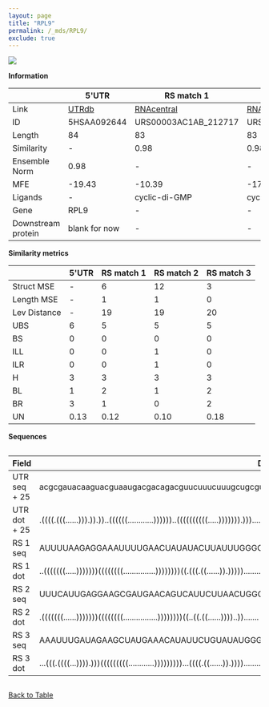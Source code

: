 ```yaml
---
layout: page
title: "RPL9"
permalink: /_mds/RPL9/
exclude: true
---
```




![](../../alns_9.28.22/aln_5HSAA092644_0.982.png?raw=true)


**Information**

| | 5'UTR       | RS match 1   | RS match 2  | RS match 3 |
| ---- | ----------- | ----------- | ----------- | ----------- |
| Link | <a href="http://utrdb.ba.itb.cnr.it/getutr/5HSAA092644/1" target="_blank" rel="noopener noreferrer">UTRdb</a>   | <a href="https://rnacentral.org/rna/URS00003AC1AB/212717" target="_blank" rel="noopener noreferrer">RNAcentral</a>     |<a href="https://rnacentral.org/rna/URS0000C041FA/1695218" target="_blank" rel="noopener noreferrer">RNAcentral</a>  | <a href="https://rnacentral.org/rna/URS0000C6EDBB/1415775" target="_blank" rel="noopener noreferrer">RNAcentral</a>   |
| ID | 5HSAA092644     | URS00003AC1AB_212717     | URS0000C041FA_1695218     | URS0000C6EDBB_1415775     |
| Length | 84     |  83    | 83   |  84    |
| Similarity | - | 0.98 | 0.98 | 0.98 |
| Ensemble Norm | 0.98 | - | - | - |
| MFE | -19.43 | -10.39 | -17.09 | -13.38 |
| Ligands | - | cyclic-di-GMP | cyclic-di-GMP | cyclic-di-GMP |
| Gene | RPL9 | - | - | - |
| Downstream protein | blank for now    |    -    | -  | - |


**Similarity metrics**

| | 5'UTR       | RS match 1   | RS match 2  | RS match 3 |
| ---- | ----------- | ----------- | ----------- | ----------- |
| Struct MSE | - | 6 | 12 | 3 |
| Length MSE | - | 1 | 1 | 0 |
| Lev Distance | - | 19 | 19 | 20 |
| UBS| 6 | 5 | 5 | 5 |
| BS | 0 | 0 | 0 | 0 |
| ILL | 0 | 0 | 1 | 0 |
| ILR | 0 | 0 | 1 | 0 |
| H | 3 | 3 | 3 | 3 |
| BL | 1 | 2 | 1 | 2 |
| BR | 3 | 1 | 0 | 2 |
| UN | 0.13 | 0.12 | 0.10 | 0.18 |

**Sequences**


<div style="overflow-x:auto;">

<table>
<colgroup>
<col width="30%" />
<col width="70%" />
</colgroup>
<thead>
<tr class="header">
<th>Field</th>
<th>Description</th>
</tr>
</thead>
<tbody>
<tr>
<td markdown="span">UTR seq + 25 </td>
<td markdown="span"> acgcgauacaaguacguaaugacgacagacguucuuucuuugcugcgucuacugcgagaATGAAGACTATTCTCAGCAATCAGA </td>
</tr>
<tr>
<td markdown="span">UTR dot + 25  </td>
<td markdown="span"> .((((.(((......))).)).))..((((((............))))))..((((((((((.....))))))).)))......
</td>
</tr>


<tr>
<td markdown="span">RS 1 seq </td>
<td markdown="span"> AUUUUAAGAGGAAAUUUUGAACUAUAUACUUAUUUGGGCACUUUGUAUAUAGGGAGUUAGUAGUGCAACCGACCUUGAUUAAU
</td>
</tr>


<tr>
<td markdown="span">RS 1 dot </td>
<td markdown="span"> ..(((((((.....)))))))((((((((...............))))))))((.(((.((......)).)))))........
</td>
</tr>


<tr>
<td markdown="span">RS 2 seq </td>
<td markdown="span"> UUUCAUUGAGGAAGCGAUGAACAGUCAUUCUUAACUGGGCACUUUAAUGGCUGGGAGCGAGUAGUGCAACCGACCCGAUCAUG
</td>
</tr>


<tr>
<td markdown="span">RS 2 dot </td>
<td markdown="span"> .(((((((......)))))))((((((((................))))))))((..((.((......))))..)).......
</td>
</tr>


<tr>
<td markdown="span">RS 3 seq </td>
<td markdown="span"> AAAUUUGAUAGAAGCUAUGAAACAUAUUCUGUAUAUGGGCACUUGGAAUAUGUGGAGCUAGUAGUGCAACCGGCUAAUUAUUUU
</td>
</tr>


<tr>
<td markdown="span">RS 3 dot </td>
<td markdown="span"> ...(((.((((...)))).)))(((((((((............)))))))))...((((.((......)).)))).........
</td>
</tr>

</tbody>
</table>


</div>


[Back to Table](../../display)

